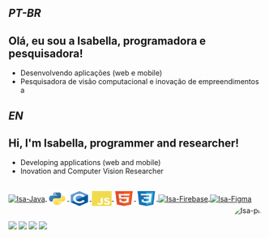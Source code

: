 ## *PT-BR*

## Olá, eu sou a Isabella, programadora e pesquisadora!

- Desenvolvendo aplicações (web e mobile)
- Pesquisadora de visão computacional e inovação de empreendimentos
a
## *EN*

## Hi, I'm Isabella, programmer and researcher!

- Developing applications (web and mobile)
- Inovation and Computer Vision Researcher


<div align="center">
  <a href="https://github.com/IsabellaSampaio">
</div>
<div style="display: inline_block"><br>
  <img align="center" alt="Isa-Java" height="30" width="40" src="https://www.vectorlogo.zone/logos/java/java-icon.svg">
  <img align="center" alt="Isa-Python" height="30" width="40" src="https://raw.githubusercontent.com/devicons/devicon/master/icons/python/python-original.svg">
  <img align="center" alt="Isa-C" height="30" width="40" src="https://raw.githubusercontent.com/devicons/devicon/master/icons/c/c-original.svg">
  <img align="center" alt="Isa-Js" height="30" width="40" src="https://raw.githubusercontent.com/devicons/devicon/master/icons/javascript/javascript-plain.svg">
  <img align="center" alt="Isa-HTML" height="30" width="40" src="https://raw.githubusercontent.com/devicons/devicon/master/icons/html5/html5-original.svg">
  <img align="center" alt="Isa-CSS" height="30" width="40" src="https://raw.githubusercontent.com/devicons/devicon/master/icons/css3/css3-original.svg">
  <img align="center" alt="Isa-Firebase" height="30" width="40" src="https://www.vectorlogo.zone/logos/firebase/firebase-icon.svg">
  <img align="center" alt="Isa-Figma" height="30" width="40" src="https://www.vectorlogo.zone/logos/figma/figma-icon.svg">
  <img align="right" alt="Isa-pic" height="150" style="border-radius:50px;" src=https://media.discordapp.net/attachments/396496456477048845/952389405966999582/ezgif.com-gif-maker.gif>
  
</div>    
  
##  
  
<div> 
  <a href="https://www.instagram.com/isa.sampaiioo" target="_blank"><img src="https://img.shields.io/badge/-Instagram-%23E4405F?style=for-the-badge&logo=instagram&logoColor=white" target="_blank"></a>
 <a href="https://discord.com/channels/@Katami#1236" target="_blank"><img src="https://img.shields.io/badge/Discord-7289DA?style=for-the-badge&logo=discord&logoColor=white" target="_blank"></a> 
  <a href = "mailto:isabellasmsantos47@gmail.com"><img src="https://img.shields.io/badge/-Gmail-%23333?style=for-the-badge&logo=gmail&logoColor=white" target="_blank"></a>
  <a href="https://www.linkedin.com/in/isabella-sampaio-2a6797222/" target="_blank"><img src="https://img.shields.io/badge/-LinkedIn-%230077B5?style=for-the-badge&logo=linkedin&logoColor=white" target="_blank"></a> 
  
</div>
  
  
  
